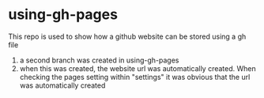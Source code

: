 # using-gh-pages

This repo is used to show how a github website can be stored using a gh file 

1. a second branch was created in using-gh-pages
2. when this was created, the website url was automatically created. When checking the pages setting within "settings" it was obvious that the url was automatically created
